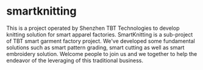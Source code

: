 # smartknitting
This is a project operated by Shenzhen TBT Technologies to develop knitting solution for smart apparel factories.
SmartKnitting is a sub-project of TBT smart garment factory project. We've developed some fundamental solutions such as smart pattern grading, smart cutting as well as smart embroidery solution. 
Welcome people to join us and we together to help the endeavor of the leveraging of this traditional business.

